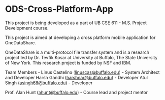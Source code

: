 # ODS-Cross-Platform-App

This project is being developed as a part of UB CSE 611 - M.S. Project Development course.

This project is aimed at developing a cross platform mobile application for OneDataShare.

OneDataShare is a multi-protocol file transfer system and is a research project led by Dr. Tevfik Kosar at University at Buffalo, The State University of New York. This research project is funded by NSF and IBM.

Team Members -
Linus Castelino (linuscas@buffalo.edu) - System Architect and Developer
Harsh Gandhi (harshnar@buffalo.edu) - Developer
Atul Singh (asingh68@buffalo.edu) - Developer

Prof. Alan Hunt (ahunt@buffalo.edu) - Course lead and project mentor
